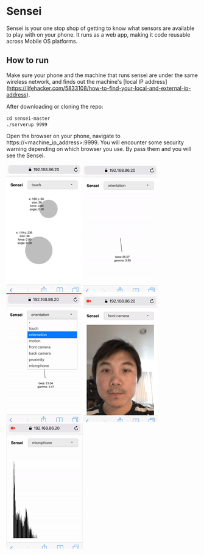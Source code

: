 # Sensei
Sensei is your one stop shop of getting to know what sensors are available to play with on your phone. It runs as a web app, making it code reusable across Mobile OS platforms.

## How to run
Make sure your phone and the machine that runs sensei are under the same wireless network, and finds out the machine's [local IP address] (https://lifehacker.com/5833108/how-to-find-your-local-and-external-ip-address).

After downloading or cloning the repo:
```shell
cd sensei-master
./serverup 9999
```

Open the browser on your phone, navigate to https://<machine_ip_address>:9999. You will encounter some security warning depending on which browser you use. By pass them and you will see the Sensei.

![touch](assets/sensei1_touch.gif)  ![orientation](assets/sensei2_orientation.gif)  ![motion](assets/sensei3_motion.gif)  ![camera](assets/sensei4_camera.gif)  ![microphone](assets/sensei5_mic.gif)
